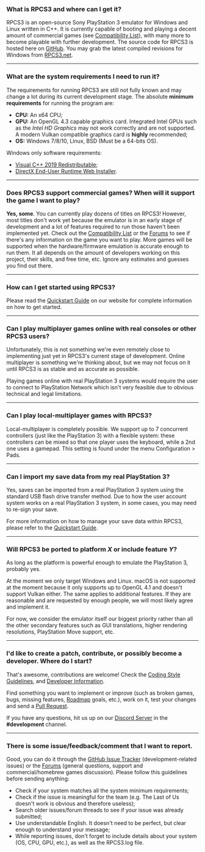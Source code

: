 ### What is RPCS3 and where can I get it?
RPCS3 is an open-source Sony PlayStation 3 emulator for Windows and Linux written in C++. It is currently capable of booting and playing a decent amount of commercial games (see [Compatibility List](https://rpcs3.net/compatibility)), with many more to become playable with further development.
The source code for RPCS3 is hosted here on [GitHub](https://github.com/RPCS3/rpcs3/). You may grab the latest compiled revisions for Windows from [RPCS3.net](https://rpcs3.net/download).

---

### What are the system requirements I need to run it?
The requirements for running RPCS3 are still not fully known and may change a lot during its current development stage. The absolute **minimum requirements** for running the program are:
* **CPU:** An x64 CPU;
* **GPU:** An OpenGL 4.3 capable graphics card. Integrated Intel GPUs such as the *Intel HD Graphics* may not work correctly and are not supported. A modern Vulkan compatible graphics card is **highly** recommended;
* **OS:** Windows 7/8/10, Linux, BSD (Must be a 64-bits OS).

Windows only software requirements: 
* [Visual C++ 2019 Redistributable](https://aka.ms/vs/16/release/VC_redist.x64.exe);
* [DirectX End-User Runtime Web Installer](https://www.microsoft.com/en-us/download/details.aspx?id=35). 

---

### Does RPCS3 support commercial games? When will it support the game I want to play?
**Yes, some**. You can currently play dozens of titles on RPCS3! However, most titles don't work yet because the emulator is in an early stage of development and a lot of features required to run those haven't been implemented yet. 
Check out the [Compatibility List](https://rpcs3.net/compatibility) or the [Forums](https://forums.rpcs3.net) to see if there's any information on the game you want to play. More games will be supported when the hardware/firmware emulation is accurate enough to run them. It all depends on the amount of developers working on this project, their skills, and free time, etc. Ignore any estimates and guesses you find out there.

---

### How can I get started using RPCS3?
Please read the [Quickstart Guide](https://rpcs3.net/quickstart) on our website for complete information on how to get started.

---

### Can I play multiplayer games online with real consoles or other RPCS3 users?
Unfortunately, this is not something we're even remotely close to implementing just yet in RPCS3's current stage of development. Online multiplayer is something we're thinking about, but we may not focus on it until RPCS3 is as stable and as accurate as possible. 

Playing games online with real PlayStation 3 systems would require the user to connect to PlayStation Network which isn't very feasible due to obvious technical and legal limitations.

---

### Can I play local-multiplayer games with RPCS3?
Local-multiplayer is completely possible. We support up to 7 concurrent controllers (just like the PlayStation 3) with a flexible system: these controllers can be mixed so that one player uses the keyboard, while a 2nd one uses a gamepad. This setting is found under the menu Configuration > Pads.

---

### Can I import my save data from my real PlayStation 3?
Yes, saves can be imported from a real PlayStation 3 system using the standard USB flash drive transfer method. Due to how the user account system works on a real PlayStation 3 system, in some cases, you may need to re-sign your save. 

For more information on how to manage your save data within RPCS3, please refer to the [Quickstart Guide](https://rpcs3.net/quickstart).

---

### Will RPCS3 be ported to platform *X* or include feature *Y*?
As long as the platform is powerful enough to emulate the PlayStation 3, probably yes. 

At the moment we only target Windows and Linux. macOS is not supported at the moment because it only supports up to OpenGL 4.1 and doesn't support Vulkan either. The same applies to additional features. If they are reasonable and are requested by enough people, we will most likely agree and implement it. 

For now, we consider the emulator itself our biggest priority rather than all the other secondary features such as GUI translations, higher rendering resolutions, PlayStation Move support, etc.

---

### I'd like to create a patch, contribute, or possibly become a developer. Where do I start?
That's awesome, contributions are welcome! Check the [Coding Style Guidelines](https://github.com/RPCS3/rpcs3/wiki/Coding-Style), and [Developer Information](https://github.com/RPCS3/rpcs3/wiki/Developer-Information).

Find something you want to implement or improve (such as broken games, bugs, missing features, [Roadmap](https://github.com/RPCS3/rpcs3/wiki/Roadmap) goals, etc.), work on it, test your changes and send a [Pull Request](https://help.github.com/articles/using-pull-requests).

If you have any questions, hit us up on our [Discord Server](https://discord.me/RPCS3) in the **#development** channel.

---

### There is some issue/feedback/comment that I want to report.
Good, you can do it through the [GitHub Issue Tracker](https://github.com/RPCS3/rpcs3/issues) (development-related issues) or the [Forums](https://forums.rpcs3.net) (general questions, support and commercial/homebrew games discussion). Please follow this guidelines before sending anything:
- Check if your system matches all the system minimum requirements;
- Check if the issue is meaningful for the team (e.g. The Last of Us doesn't work is obvious and therefore useless);
- Search older issues/forum threads to see if your issue was already submitted;
- Use understandable English. It doesn't need to be perfect, but clear enough to understand your message;
- While reporting issues, don't forget to include details about your system (OS, CPU, GPU, etc.), as well as the RPCS3.log file.